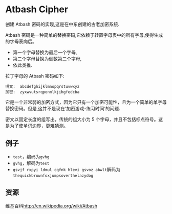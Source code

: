# Atbash Cipher

创建 Atbash 密码的实现,这是在中东创建的古老加密系统.

Atbash 密码是一种简单的替换密码,它依赖于转置字母表中的所有字母,使得生成的字母表向后。

- 第一个字母替换为最后一个字母,
- 第二个字母替换为倒数第二个字母,
- 依此类推.

拉丁字母的 Atbash 密码如下:

```text
明文:  abcdefghijklmnopqrstuvwxyz
加密:  zyxwvutsrqponmlkjihgfedcba
```

它是一个非常弱的加密方式，因为它只有一个加密可能性，且为一个简单的单字母替换密码。但是,这并不是现在'加密游戏-练习时间'的问题.

密文以固定长度的组写出，传统的组大小为 5 个字母，并且不包括标点符号。这是为了使单词边界，更难猜测。

## 例子

- `test`，编码为`gvhg`
- `gvhg`，解码为`test`
- `gsvjf rxpyi ldmul cqfnk hlevi gsvoz abwlt`解码为`thequickbrownfoxjumpsoverthelazydog`

[help-page]: https://exercism.io/tracks/rust/learning
[modules]: https://doc.rust-lang.org/book/2018-edition/ch07-00-modules.html
[cargo]: https://doc.rust-lang.org/book/2018-edition/ch14-00-more-about-cargo.html
[rust-tests]: https://doc.rust-lang.org/book/2018-edition/ch11-02-running-tests.html

## 资源

维基百科<http://en.wikipedia.org/wiki/Atbash>
